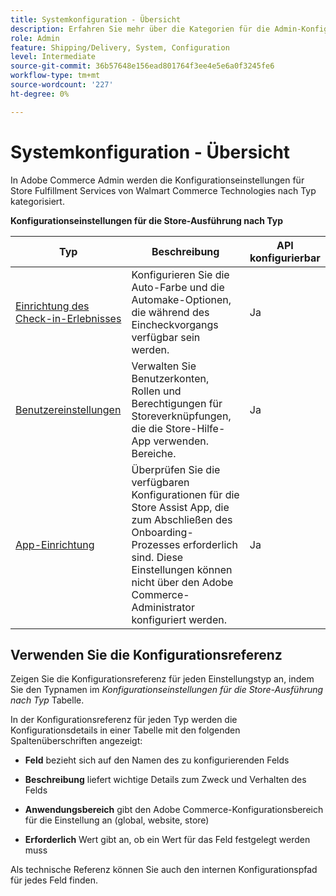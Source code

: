 ```yaml
---
title: Systemkonfiguration - Übersicht
description: Erfahren Sie mehr über die Kategorien für die Admin-Konfigurationseinstellungen, die für die Store Fulfillment-Lösung verfügbar sind, und wie sie konfiguriert sind.
role: Admin
feature: Shipping/Delivery, System, Configuration
level: Intermediate
source-git-commit: 36b57648e156ead801764f3ee4e5e6a0f3245fe6
workflow-type: tm+mt
source-wordcount: '227'
ht-degree: 0%

---
```


# Systemkonfiguration - Übersicht

In Adobe Commerce Admin werden die Konfigurationseinstellungen für Store Fulfillment Services von Walmart Commerce Technologies nach Typ kategorisiert.

**Konfigurationseinstellungen für die Store-Ausführung nach Typ**

| **Typ** | **Beschreibung** | **API konfigurierbar** |
|-------------------------------------------------------------------|--------------------------------------------------------------------------------------------------------------------------------------------------------------------------|----------------------|
| [Einrichtung des Check-in-Erlebnisses](store-location-map-provider-setup.md) | Konfigurieren Sie die Auto-Farbe und die Automake-Optionen, die während des Eincheckvorgangs verfügbar sein werden. | Ja |
| [Benutzereinstellungen](user-setup.md) | Verwalten Sie Benutzerkonten, Rollen und Berechtigungen für Storeverknüpfungen, die die Store-Hilfe-App verwenden. Bereiche. | Ja |
| [App-Einrichtung](app-setup.md) | Überprüfen Sie die verfügbaren Konfigurationen für die Store Assist App, die zum Abschließen des Onboarding-Prozesses erforderlich sind. Diese Einstellungen können nicht über den Adobe Commerce-Administrator konfiguriert werden. | Ja |


## Verwenden Sie die Konfigurationsreferenz

Zeigen Sie die Konfigurationsreferenz für jeden Einstellungstyp an, indem Sie den Typnamen im _Konfigurationseinstellungen für die Store-Ausführung nach Typ_ Tabelle.

In der Konfigurationsreferenz für jeden Typ werden die Konfigurationsdetails in einer Tabelle mit den folgenden Spaltenüberschriften angezeigt:

- **Feld** bezieht sich auf den Namen des zu konfigurierenden Felds

- **Beschreibung** liefert wichtige Details zum Zweck und Verhalten des Felds

- **Anwendungsbereich** gibt den Adobe Commerce-Konfigurationsbereich für die Einstellung an (global, website, store)

- **Erforderlich** Wert gibt an, ob ein Wert für das Feld festgelegt werden muss

Als technische Referenz können Sie auch den internen Konfigurationspfad für jedes Feld finden.

